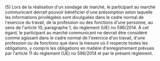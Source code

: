 (5) Lors de la réalisation d'un sondage de marché, le participant au marché communicant devrait pouvoir bénéficier d'une présomption selon laquelle les informations privilégiées sont divulguées dans le cadre normal de l'exercice du travail, de la profession ou des fonctions d'une personne, au sens de l'article 10, paragraphe 1, du règlement (UE) no 596/2014. À cet égard, le participant au marché communicant ne devrait être considéré comme agissant dans le cadre normal de l'exercice d'un travail, d'une profession ou de fonctions que dans la mesure où il respecte toutes les obligations, y compris les obligations en matière d'enregistrement prévues par l'article 11 du règlement (UE) no 596/2014 et par le présent règlement.